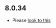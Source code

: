 ## 8.0.34

- Please [look to this]((https://dooboolab.github.io/flutter_sound/doc/book/CHANGELOG.html))
